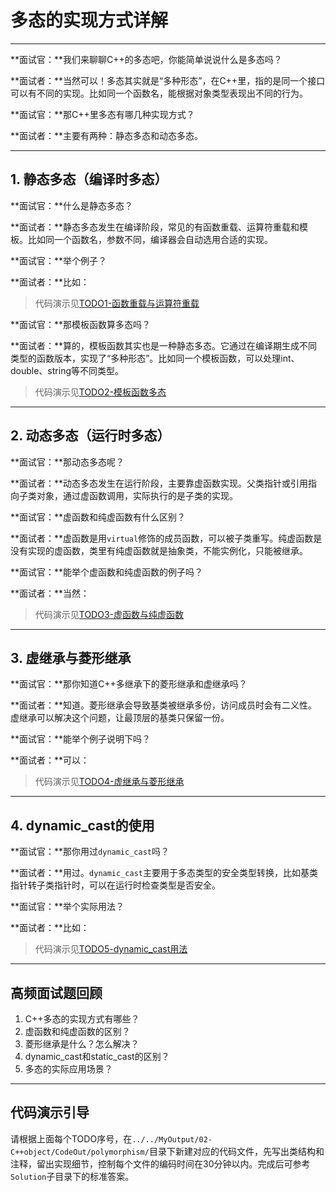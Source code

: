 # 多态的实现方式详解

---

**面试官：**我们来聊聊C++的多态吧，你能简单说说什么是多态吗？

**面试者：**当然可以！多态其实就是“多种形态”，在C++里，指的是同一个接口可以有不同的实现。比如同一个函数名，能根据对象类型表现出不同的行为。

**面试官：**那C++里多态有哪几种实现方式？

**面试者：**主要有两种：静态多态和动态多态。

---

## 1. 静态多态（编译时多态）

**面试官：**什么是静态多态？

**面试者：**静态多态发生在编译阶段，常见的有函数重载、运算符重载和模板。比如同一个函数名，参数不同，编译器会自动选用合适的实现。

**面试官：**举个例子？

**面试者：**比如：

> 代码演示见[TODO1-函数重载与运算符重载](../../MyOutput/02-C++object/CodeOut/polymorphism/overload_demo.cpp)

**面试官：**那模板函数算多态吗？

**面试者：**算的，模板函数其实也是一种静态多态。它通过在编译期生成不同类型的函数版本，实现了“多种形态”。比如同一个模板函数，可以处理int、double、string等不同类型。

> 代码演示见[TODO2-模板函数多态](../../MyOutput/02-C++object/CodeOut/polymorphism/template_demo.cpp)

---

## 2. 动态多态（运行时多态）

**面试官：**那动态多态呢？

**面试者：**动态多态发生在运行阶段，主要靠虚函数实现。父类指针或引用指向子类对象，通过虚函数调用，实际执行的是子类的实现。

**面试官：**虚函数和纯虚函数有什么区别？

**面试者：**虚函数是用`virtual`修饰的成员函数，可以被子类重写。纯虚函数是没有实现的虚函数，类里有纯虚函数就是抽象类，不能实例化，只能被继承。

**面试官：**能举个虚函数和纯虚函数的例子吗？

**面试者：**当然：

> 代码演示见[TODO3-虚函数与纯虚函数](../../MyOutput/02-C++object/CodeOut/polymorphism/virtual_demo.cpp)

---

## 3. 虚继承与菱形继承

**面试官：**那你知道C++多继承下的菱形继承和虚继承吗？

**面试者：**知道。菱形继承会导致基类被继承多份，访问成员时会有二义性。虚继承可以解决这个问题，让最顶层的基类只保留一份。

**面试官：**能举个例子说明下吗？

**面试者：**可以：

> 代码演示见[TODO4-虚继承与菱形继承](../../MyOutput/02-C++object/CodeOut/polymorphism/diamond_virtual_inherit.cpp)

---

## 4. dynamic_cast的使用

**面试官：**那你用过`dynamic_cast`吗？

**面试者：**用过。`dynamic_cast`主要用于多态类型的安全类型转换，比如基类指针转子类指针时，可以在运行时检查类型是否安全。

**面试官：**举个实际用法？

**面试者：**比如：

> 代码演示见[TODO5-dynamic_cast用法](../../MyOutput/02-C++object/CodeOut/polymorphism/dynamic_cast_demo.cpp)

---

## 高频面试题回顾

1. C++多态的实现方式有哪些？
2. 虚函数和纯虚函数的区别？
3. 菱形继承是什么？怎么解决？
4. dynamic_cast和static_cast的区别？
5. 多态的实际应用场景？

---

## 代码演示引导

请根据上面每个TODO序号，在`../../MyOutput/02-C++object/CodeOut/polymorphism/`目录下新建对应的代码文件，先写出类结构和注释，留出实现细节，控制每个文件的编码时间在30分钟以内。完成后可参考`Solution`子目录下的标准答案。

